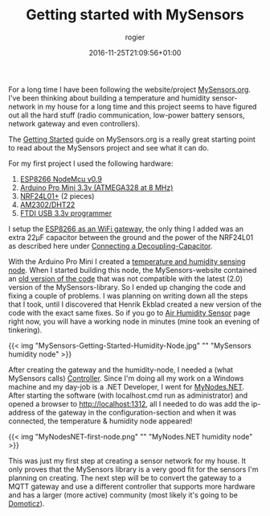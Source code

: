 ﻿---
title: Getting started with MySensors
author: rogier
type: post
date: 2016-11-25T21:09:56+01:00
url: /2016/11/25/getting-started-with-mysensors/
commentFolder: 2016-11-25-getting-started-with-mysensors
categories:
- HomeAutomation
tags:
- MySensors
resources:
- src: MySensors-Getting-Started-Humidity-Node.jpg
  title: MySensors humidity node
- src: MyNodesNET-first-node.png
  title: MyNodes.NET humidity node
aliases:
- index.php/2016/11/25/getting-started-with-mysensors/
---
For a long time I have been following the website/project [MySensors.org](https://www.mysensors.org/). I've been thinking about building a temperature and humidity sensor-network in my house for a long time and this project seems to have figured out all the hard stuff (radio communication, low-power battery sensors, network gateway and even controllers).

The [Getting Started](https://www.mysensors.org/about) guide on MySensors.org is a really great starting point to read about the MySensors project and see what it can do.

For my first project I used the following hardware:

1.  [ESP8266 NodeMcu v0.9](https://www.aliexpress.com/item/V3-Wireless-module-NodeMcu-4M-bytes-Lua-WIFI-Internet-of-Things-development-board-based-ESP8266-for/32532972941.html)
2.  [Arduino Pro Mini 3.3v (ATMEGA328 at 8 MHz)](https://www.aliexpress.com/item/1pcs-lot-Pro-Mini-328-Mini-3-3V-8M-ATMEGA328-ATMEGA328P-AU-3-3V-8MHz-for/32313595044.html)
3.  [NRF24L01+](https://www.aliexpress.com/item/1PCS-NRF24L01-NRF24L01-Wireless-Module-2-4G-Wireless-Communication-Module-Upgrade-Module/32667467720.html) (2 pieces)
4.  [AM2302/DHT22](https://www.aliexpress.com/item/1pcs-DHT22-digital-temperature-and-humidity-sensor-Temperature-and-humidity-module-AM2302-replace-SHT11-SHT15/32316036161.html)
5.  [FTDI USB 3.3v programmer](https://www.aliexpress.com/item/1pcs-FT232RL-FTDI-USB-3-3V-5-5V-to-TTL-Serial-Adapter-Module-forArduino-Mini-Port/32650148276.html)

I setup the [ESP8266 as an WiFi gateway](https://www.mysensors.org/build/esp8266_gateway), the only thing I added was an extra 22µF capacitor between the ground and the power of the NRF24L01 as described here under [Connecting a Decoupling-Capacitor](https://www.mysensors.org/build/connect_radio).


With the Arduino Pro Mini I created a [temperature and humidity sensing node](https://www.mysensors.org/build/humidity). When I started building this node, the MySensors-website contained an [old version of the code](https://github.com/mysensors/MySensorsArduinoExamples/blob/324679971fcefaa02cbe02b54f7d07a0209c2ccd/examples/HumiditySensor/HumiditySensor.ino) that was not compatible with the latest (2.0) version of the MySensors-library. So I ended up changing the code and fixing a couple of problems. I was planning on writing down all the steps that I took, until I discovered that Henrik Ekblad created a new version of the code with the exact same fixes. So if you go to [Air Humidity Sensor](https://www.mysensors.org/build/humidity) page right now, you will have a working node in minutes (mine took an evening of tinkering).

{{< img "MySensors-Getting-Started-Humidity-Node.jpg" ""  "MySensors humidity node" >}}

After creating the gateway and the humidity-node, I needed a (what MySensors calls) [Controller](https://www.mysensors.org/controller). Since I'm doing all my work on a Windows machine and my day-job is a .NET Developer, I went for [MyNodes.NET](http://www.mynodes.net/). After starting the software (with localhost.cmd run as administrator) and opened a browser to [http://localhost:1312](http://localhost:1312), all I needed to do was add the ip-address of the gateway in the configuration-section and when it was connected, the temperature & humidity node appeared!

{{< img "MyNodesNET-first-node.png" ""  "MyNodes.NET humidity node" >}}

This was just my first step at creating a sensor network for my house. It only proves that the MySensors library is a very good fit for the sensors I'm planning on creating. The next step will be to convert the gateway to a MQTT gateway and use a different controller that supports more hardware and has a larger (more active) community (most likely it's going to be [Domoticz](http://domoticz.com/)).
